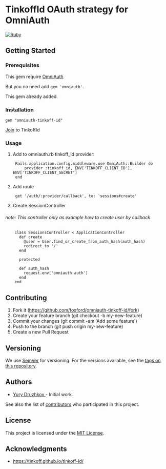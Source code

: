 # TinkoffId OAuth strategy for OmniAuth

[![Ruby](https://github.com/foxford/omniauth-tinkoff-id/actions/workflows/main.yml/badge.svg)](https://github.com/foxford/omniauth-tinkoff-id/actions/workflows/main.yml)

## Getting Started

### Prerequisites

This gem require [OmniAuth](http://github.com/intridea/omniauth)

But you no need add `gem 'omniauth'`.

This gem already added.

### Installation

    gem "omniauth-tinkoff-id"

[Join](https://tinkoff.github.io/tinkoff-id/join/) to TinkoffId

### Usage

1. Add to omniauth.rb tinkoff_id provider:

        Rails.application.config.middleware.use OmniAuth::Builder do
            provider :tinkoff_id, ENV['TINKOFF_CLIENT_ID'], ENV['TINKOFF_CLIENT_SECRET']
        end

2. Add route

        get '/auth/:provider/callback', to: 'sessions#create'

3. Create SessionController
###### note: This controller only as example how to create user by callback

        class SessionsController < ApplicationController
          def create
            @user = User.find_or_create_from_auth_hash(auth_hash)
            redirect_to '/'
          end

          protected

          def auth_hash
            request.env['omniauth.auth']
          end
        end


## Contributing

1. Fork it (<https://github.com/foxford/omniauth-tinkoff-id/fork>)
2. Create your feature branch (git checkout -b my-new-feature)
3. Commit your changes (git commit -am 'Add some feature')
4. Push to the branch (git push origin my-new-feature)
5. Create a new Pull Request

## Versioning

We use [SemVer](http://semver.org/) for versioning. For the versions available,
see the [tags on this repository](ttps://github.com/foxford/omniauth-tinkoff-id/tags).

## Authors

* [ Yury Druzhkov ](https://github.com/badlamer) - Initial work

See also the list of [contributors](https://github.com/foxford/omniauth-tinkoff-id/contributors) who participated in this project.

## License

This project is licensed under the [MIT License](LICENSE.txt).

## Acknowledgments

* https://tinkoff.github.io/tinkoff-id/
